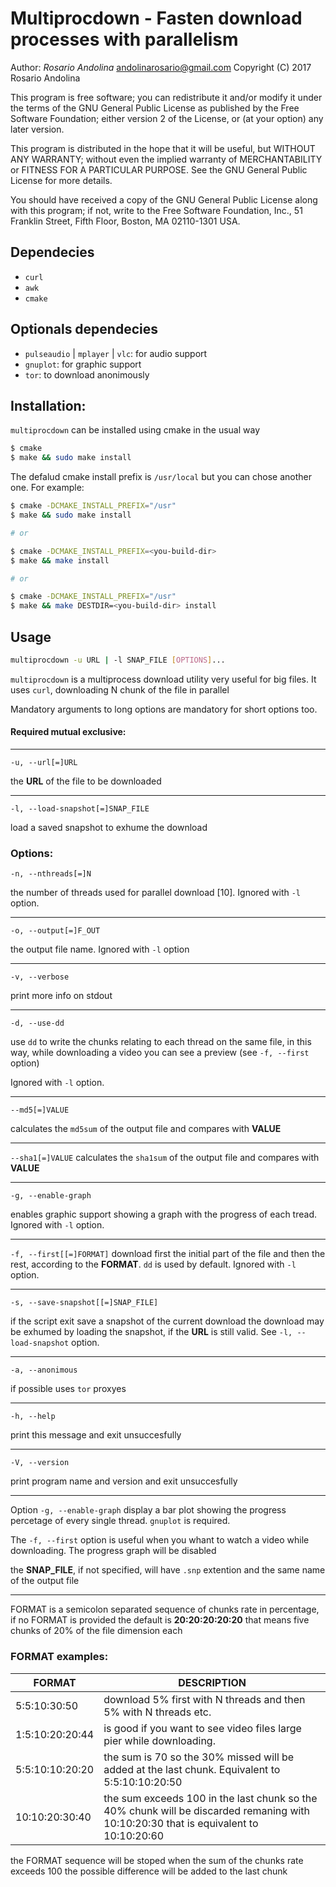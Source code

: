 # Multiprocdown - Fasten download processes with parallelism

Author: *Rosario Andolina* <andolinarosario@gmail.com>
Copyright (C) 2017  Rosario Andolina

This program is free software; you can redistribute it and/or modify
it under the terms of the GNU General Public License as published by
the Free Software Foundation; either version 2 of the License, or
(at your option) any later version.

This program is distributed in the hope that it will be useful,
but WITHOUT ANY WARRANTY; without even the implied warranty of
MERCHANTABILITY or FITNESS FOR A PARTICULAR PURPOSE.  See the
GNU General Public License for more details.

You should have received a copy of the GNU General Public License along
with this program; if not, write to the Free Software Foundation, Inc.,
51 Franklin Street, Fifth Floor, Boston, MA 02110-1301 USA.

## Dependecies

* `curl`
* `awk`
* `cmake`

## Optionals dependecies

* `pulseaudio` | `mplayer` | `vlc`: for audio support
* `gnuplot`: for graphic support
* `tor`: to download anonimously

## Installation:

`multiprocdown` can be installed using cmake in the usual way

```bash
$ cmake
$ make && sudo make install
```
The defalud cmake install prefix is `/usr/local` but you can chose another one. For example:

```bash
$ cmake -DCMAKE_INSTALL_PREFIX="/usr"
$ make && sudo make install

# or

$ cmake -DCMAKE_INSTALL_PREFIX=<you-build-dir>
$ make && make install

# or

$ cmake -DCMAKE_INSTALL_PREFIX="/usr"
$ make && make DESTDIR=<you-build-dir> install
```

## Usage

```bash
multiprocdown -u URL | -l SNAP_FILE [OPTIONS]...
```

`multiprocdown` is a multiprocess download utility very useful for
big files. It uses `curl`, downloading N chunk of the file in parallel

Mandatory arguments to long options are mandatory for short options too.

#### Required mutual exclusive:

---

`-u, --url[=]URL`

the **URL** of the file to be downloaded

---

`-l, --load-snapshot[=]SNAP_FILE`
  
load a saved snapshot to exhume the download

### Options:

`-n, --nthreads[=]N`

the number of threads used for parallel download [10]. Ignored with `-l` option.

---

`-o, --output[=]F_OUT`

the output file name. Ignored with `-l` option

---

`-v, --verbose`

print more info on stdout

---

`-d, --use-dd`

use `dd` to write the chunks relating to each thread on the same file, 
in this way, while downloading a video you can see a preview
(see `-f, --first` option)

Ignored with `-l` option.

---

`--md5[=]VALUE`

calculates the `md5sum` of the output file and compares with **VALUE**

---

`--sha1[=]VALUE`
calculates the `sha1sum` of the output file and compares with **VALUE**

---

`-g, --enable-graph`

enables graphic support showing a graph with the progress of each tread.
Ignored with `-l` option.

---

`-f, --first[[=]FORMAT]`
download first the initial part of the file and then the rest, according to the **FORMAT**. `dd` is used by default.
Ignored with `-l` option.

---

`-s, --save-snapshot[[=]SNAP_FILE]`

if the script exit save a snapshot of the current download
the download may be exhumed by loading the snapshot, if
the **URL** is still valid. See `-l, --load-snapshot` option.

---

`-a, --anonimous`

if possible uses `tor` proxyes

---

`-h, --help`

print this message and exit unsuccesfully

---

`-V, --version`

print program name and version and exit unsuccesfully

---

Option `-g, --enable-graph` display a bar plot showing the progress percetage
of every single thread. `gnuplot` is required.

The `-f, --first` option is useful when you whant to watch a video while
downloading. The progress graph will be disabled

the **SNAP_FILE**, if not specified, will have `.snp` extention and the same
name of the output file

---

FORMAT is a semicolon separated sequence of chunks rate in percentage, if
no FORMAT is provided the default is **20:20:20:20:20** that means five chunks
of 20% of the file dimension each

### FORMAT examples:

| FORMAT | DESCRIPTION |
| --- | --- |
| 5:5:10:30:50 | download 5% first with N threads and then 5% with N threads etc. | 
| 1:5:10:20:20:44 | is good if you want to see video files large pier while downloading. | 
| 5:5:10:10:20:20 | the sum is 70 so the 30% missed will be added at the last chunk. Equivalent to 5:5:10:10:20:50 |
| 10:10:20:30:40 | the sum exceeds 100 in the last chunk so the 40% chunk will be discarded remaning with 10:10:20:30 that is equivalent to 10:10:20:60 |

the FORMAT sequence will be stoped when the sum of the chunks rate exceeds 100
the possible difference will be added to the last chunk
